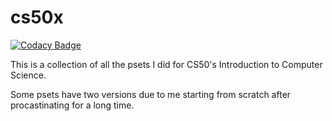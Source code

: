 # cs50x

[![Codacy Badge](https://api.codacy.com/project/badge/Grade/857fb1e0aba14a2490d0280840b33be6)](https://app.codacy.com/app/agucova/cs50x?utm_source=github.com&utm_medium=referral&utm_content=agucova/cs50x&utm_campaign=Badge_Grade_Dashboard)

This is a collection of all the psets I did for CS50's Introduction to Computer Science.

Some psets have two versions due to me starting from scratch after procastinating for a long time.
